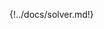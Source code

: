 <!-- DO NOT EDIT THIS PAGE but ./docs/solver.md and changes will be propagated here -->
{!../docs/solver.md!}